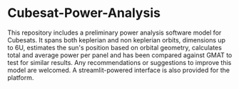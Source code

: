 # Cubesat-Power-Analysis

This repository includes a preliminary power analysis software model for Cubesats. It spans both keplerian and non keplerian orbits, dimensions up to 6U, estimates the sun's position based on orbital geometry, calculates total and average power per panel and has been compared against GMAT to test for similar results. Any recommendations or suggestions to improve this model are welcomed. A streamlit-powered interface is also provided for the platform.
